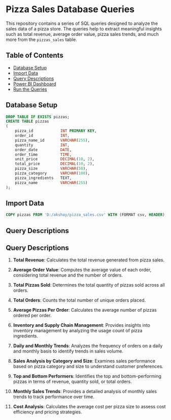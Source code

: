 # Pizza Sales Database Queries

This repository contains a series of SQL queries designed to analyze the sales data of a pizza store. The queries help to extract meaningful insights such as total revenue, average order value, pizza sales trends, and much more from the `pizzas_sales` table.

## Table of Contents

- [Database Setup](#database-setup)
- [Import Data](#import-data)
- [Query Descriptions](#query-descriptions)
- [Power BI Dashboard](#power-bi-dashboard)
- [Run the Queries](#run-the-queries)

## Database Setup
```sql
DROP TABLE IF EXISTS pizzas;
CREATE TABLE pizzas
(
    pizza_id            INT PRIMARY KEY,
    order_id            INT,
    pizza_name_id       VARCHAR(255),
    quantity            INT,
    order_date          DATE,
    order_time          TIME,
    unit_price          DECIMAL(10, 2),
    total_price         DECIMAL(10, 2),
    pizza_size          VARCHAR(50),
    pizza_category      VARCHAR(100),
    pizza_ingredients   TEXT,
    pizza_name          VARCHAR(255)
);
```

## Import Data
```sql
COPY pizzas FROM 'D:/akshay/pizza_sales.csv' WITH (FORMAT csv, HEADER);
```

## Query Descriptions
## Query Descriptions

1. **Total Revenue**: Calculates the total revenue generated from pizza sales.

2. **Average Order Value**: Computes the average value of each order, considering total revenue and the number of orders.

3. **Total Pizzas Sold**: Determines the total quantity of pizzas sold across all orders.

4. **Total Orders**: Counts the total number of unique orders placed.

5. **Average Pizzas Per Order**: Calculates the average number of pizzas ordered per order.

6. **Inventory and Supply Chain Management**: Provides insights into inventory management by analyzing the usage count of pizza ingredients.

7. **Daily and Monthly Trends**: Analyzes the frequency of orders on a daily and monthly basis to identify trends in sales volume.

8. **Sales Analysis by Category and Size**: Examines sales performance based on pizza category and size to understand customer preferences.

9. **Top and Bottom Performers**: Identifies the top and bottom-performing pizzas in terms of revenue, quantity sold, or total orders.

10. **Monthly Sales Trends**: Provides a detailed analysis of monthly sales trends to track performance over time.

11. **Cost Analysis**: Calculates the average cost per pizza size to assess cost efficiency and pricing strategies.
